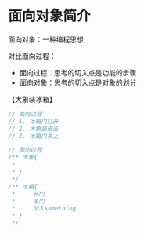 # 面向对象简介

面向对象：一种编程思想

对比面向过程：

- 面向过程：思考的切入点是功能的步骤
- 面向对象：思考的切入点是对象的划分

【大象装冰箱】
```js
// 面向过程
// 1. 冰箱门打开
// 2. 大象装进去
// 3. 冰箱门关上

// 面向过程
/** 大象{
 *     
 * }
 */
/** 冰箱{
 *     开门
 *     关门
 *     加入something
 * }
 */
```